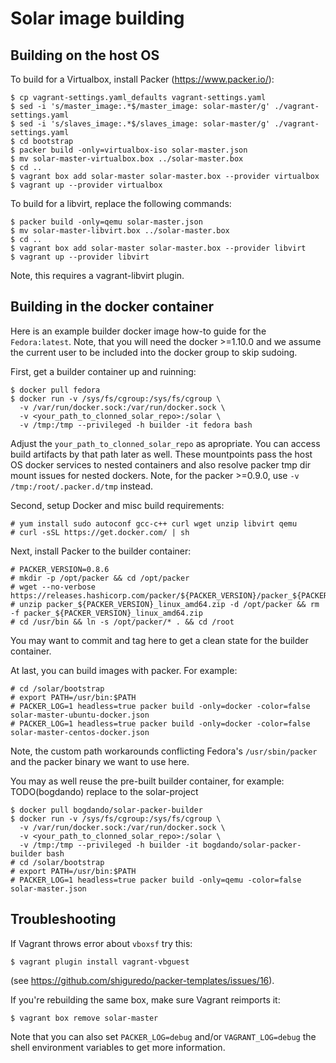 # Solar image building

Building on the host OS
-----------------------

To build for a Virtualbox, install Packer (https://www.packer.io/):
```
$ cp vagrant-settings.yaml_defaults vagrant-settings.yaml
$ sed -i 's/master_image:.*$/master_image: solar-master/g' ./vagrant-settings.yaml
$ sed -i 's/slaves_image:.*$/slaves_image: solar-master/g' ./vagrant-settings.yaml
$ cd bootstrap
$ packer build -only=virtualbox-iso solar-master.json
$ mv solar-master-virtualbox.box ../solar-master.box
$ cd ..
$ vagrant box add solar-master solar-master.box --provider virtualbox
$ vagrant up --provider virtualbox
```

To build for a libvirt, replace the following commands:
```
$ packer build -only=qemu solar-master.json
$ mv solar-master-libvirt.box ../solar-master.box
$ cd ..
$ vagrant box add solar-master solar-master.box --provider libvirt
$ vagrant up --provider libvirt

```
Note, this requires a vagrant-libvirt plugin.

Building in the docker container
--------------------------------

Here is an example builder docker image how-to guide for the `Fedora:latest`.
Note, that you will need the docker >=1.10.0 and we assume the current
user to be included into the docker group to skip sudoing.

First, get a builder container up and ruinning:
```
$ docker pull fedora
$ docker run -v /sys/fs/cgroup:/sys/fs/cgroup \
  -v /var/run/docker.sock:/var/run/docker.sock \
  -v <your_path_to_clonned_solar_repo>:/solar \
  -v /tmp:/tmp --privileged -h builder -it fedora bash
```
Adjust the ``your_path_to_clonned_solar_repo`` as apropriate.
You can access build artifacts by that path later as well.
These mountpoints pass the host OS docker services to nested containers
and also resolve packer tmp dir mount issues for nested dockers.
Note, for the packer >=0.9.0, use ``-v /tmp:/root/.packer.d/tmp`` instead.

Second, setup Docker and misc build requirements:
```
# yum install sudo autoconf gcc-c++ curl wget unzip libvirt qemu
# curl -sSL https://get.docker.com/ | sh
```

Next, install Packer to the builder container:
```
# PACKER_VERSION=0.8.6
# mkdir -p /opt/packer && cd /opt/packer
# wget --no-verbose https://releases.hashicorp.com/packer/${PACKER_VERSION}/packer_${PACKER_VERSION}_linux_amd64.zip
# unzip packer_${PACKER_VERSION}_linux_amd64.zip -d /opt/packer && rm -f packer_${PACKER_VERSION}_linux_amd64.zip
# cd /usr/bin && ln -s /opt/packer/* . && cd /root
```

You may want to commit and tag here to get a clean state for the builder container.

At last, you can build images with packer. For example:
```
# cd /solar/bootstrap
# export PATH=/usr/bin:$PATH
# PACKER_LOG=1 headless=true packer build -only=docker -color=false solar-master-ubuntu-docker.json
# PACKER_LOG=1 headless=true packer build -only=docker -color=false solar-master-centos-docker.json
```
Note, the custom path workarounds conflicting Fedora's ``/usr/sbin/packer``
and the packer binary we want to use here.

You may as well reuse the pre-built builder container, for example:
TODO(bogdando) replace to the solar-project
```
$ docker pull bogdando/solar-packer-builder
$ docker run -v /sys/fs/cgroup:/sys/fs/cgroup \
  -v /var/run/docker.sock:/var/run/docker.sock \
  -v <your_path_to_clonned_solar_repo>:/solar \
  -v /tmp:/tmp --privileged -h builder -it bogdando/solar-packer-builder bash
# cd /solar/bootstrap
# export PATH=/usr/bin:$PATH
# PACKER_LOG=1 headless=true packer build -only=qemu -color=false solar-master.json
```

Troubleshooting
---------------

If Vagrant throws error about `vboxsf` try this:
```
$ vagrant plugin install vagrant-vbguest
```
(see https://github.com/shiguredo/packer-templates/issues/16).

If you're rebuilding the same box, make sure Vagrant reimports it:
```
$ vagrant box remove solar-master
```

Note that you can also set `PACKER_LOG=debug` and/or `VAGRANT_LOG=debug`
the shell environment variables to get more information.

